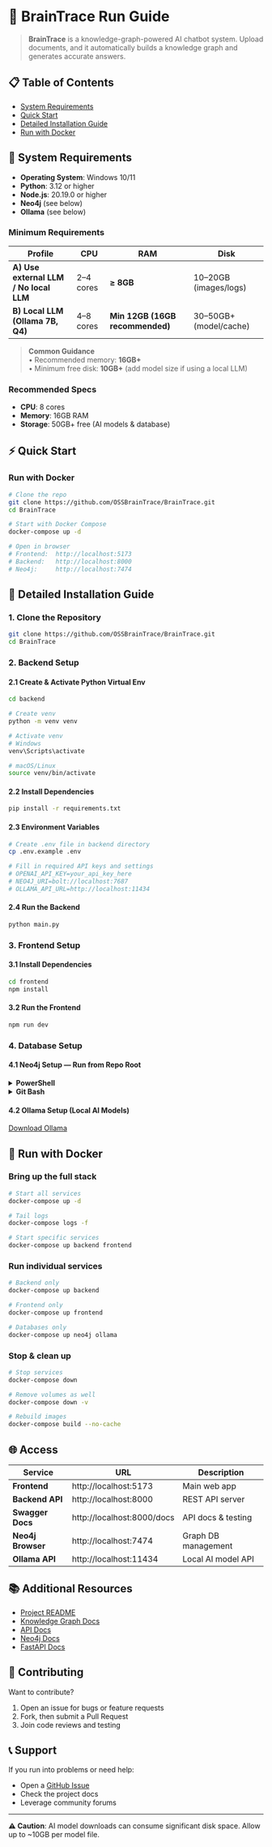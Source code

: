 # 🚀 BrainTrace Run Guide

> **BrainTrace** is a knowledge-graph-powered AI chatbot system. Upload documents, and it automatically builds a knowledge graph and generates accurate answers.

## 📋 Table of Contents

- [System Requirements](#-system-requirements)
- [Quick Start](#-quick-start)
- [Detailed Installation Guide](#-detailed-installation-guide)
- [Run with Docker](#-run-with-docker)

## 🔧 System Requirements

- **Operating System**: Windows 10/11
- **Python**: 3.12 or higher
- **Node.js**: 20.19.0 or higher
- **Neo4j** (see below)
- **Ollama** (see below)

### Minimum Requirements

| Profile | CPU | RAM | Disk |
|---|---|---|---|
| **A) Use external LLM / No local LLM** | 2–4 cores | **≥ 8GB** | 10–20GB (images/logs) |
| **B) Local LLM (Ollama 7B, Q4)** | 4–8 cores | **Min 12GB (16GB recommended)** | 30–50GB+ (model/cache) |

> **Common Guidance**  
> • Recommended memory: **16GB+**  
> • Minimum free disk: **10GB+** (add model size if using a local LLM)


### Recommended Specs
- **CPU**: 8 cores
- **Memory**: 16GB RAM
- **Storage**: 50GB+ free (AI models & database)

## ⚡ Quick Start

### Run with Docker

```bash
# Clone the repo
git clone https://github.com/OSSBrainTrace/BrainTrace.git
cd BrainTrace

# Start with Docker Compose
docker-compose up -d

# Open in browser
# Frontend:  http://localhost:5173
# Backend:   http://localhost:8000
# Neo4j:     http://localhost:7474
```

## 📖 Detailed Installation Guide

### 1. Clone the Repository

```bash
git clone https://github.com/OSSBrainTrace/BrainTrace.git
cd BrainTrace
```

### 2. Backend Setup

#### 2.1 Create & Activate Python Virtual Env

```bash
cd backend

# Create venv
python -m venv venv

# Activate venv
# Windows
venv\Scripts\activate

# macOS/Linux
source venv/bin/activate
```

#### 2.2 Install Dependencies

```bash
pip install -r requirements.txt
```

#### 2.3 Environment Variables

```bash
# Create .env file in backend directory
cp .env.example .env

# Fill in required API keys and settings
# OPENAI_API_KEY=your_api_key_here
# NEO4J_URI=bolt://localhost:7687
# OLLAMA_API_URL=http://localhost:11434
```

#### 2.4 Run the Backend

```bash
python main.py
```

### 3. Frontend Setup

#### 3.1 Install Dependencies

```bash
cd frontend
npm install
```

#### 3.2 Run the Frontend

```bash
npm run dev
```

### 4. Database Setup

#### 4.1 Neo4j Setup — Run from Repo Root

<details>
  <summary><b>PowerShell</b></summary>

```powershell
# Run from REPO ROOT (PowerShell)
$ErrorActionPreference = 'Stop'

# 0) Version/paths
$VER      = '2025.07.1'
$ZIP_NAME = "neo4j-community-$VER-windows.zip"
$ZIP_URL  = "https://neo4j.com/artifact.php?name=$ZIP_NAME"

$ROOT    = (Get-Location).Path
$STAGE   = Join-Path $ROOT "neo4j"       # staging
$BACKEND = Join-Path $ROOT "backend"
$TARGET  = Join-Path $BACKEND "neo4j"    # final destination: backend/neo4j

# 1) Prepare stage
if (Test-Path $STAGE) { Remove-Item $STAGE -Recurse -Force }
New-Item -ItemType Directory -Path $STAGE | Out-Null
if (-not (Test-Path $BACKEND)) { New-Item -ItemType Directory -Path $BACKEND | Out-Null }

# 2) Download ZIP → save to stage
$ZIPPATH = Join-Path $STAGE $ZIP_NAME
Invoke-WebRequest -Uri $ZIP_URL -OutFile $ZIPPATH

# (Optional) Integrity check - SHA256
# Get-FileHash $ZIPPATH -Algorithm SHA256 | Format-List

# 3) Extract to stage
Expand-Archive -Path $ZIPPATH -DestinationPath $STAGE -Force

# 4) Rename extracted "neo4j-community-*" to 'neo4j'
$extracted = Get-ChildItem -Path $STAGE -Directory |
  Where-Object { $_.Name -like "neo4j-community-*" } | Select-Object -First 1
if (-not $extracted) { throw "Neo4j folder not found under $STAGE" }

$prepared = Join-Path $STAGE "neo4j"
if (Test-Path $prepared) { Remove-Item $prepared -Recurse -Force }
Rename-Item -Path $extracted.FullName -NewName "neo4j"

# 5) In neo4j.conf, uncomment '#dbms.security.auth_enabled=false'
$CONF = Join-Path $prepared "conf\neo4j.conf"
if (-not (Test-Path $CONF)) { throw "neo4j.conf not found: $CONF" }

$content = Get-Content $CONF
$changed = $false

# a) If the exact commented line exists, just remove the comment
$new = $content -replace '^\s*#\s*(dbms\.security\.auth_enabled\s*=\s*false)\s*$', '$1'
if ($new -ne $content) { $changed = $true; $content = $new }

# b) If the key doesn't exist at all, append a new line (dev convenience)
if (-not ($content -match '^\s*dbms\.security\.auth_enabled\s*=')) {
  $content += 'dbms.security.auth_enabled=false'
  $changed = $true
}

if ($changed) { $content | Set-Content $CONF -Encoding UTF8 }

# 6) Move stage/neo4j -> backend/neo4j
if (Test-Path $TARGET) { Remove-Item $TARGET -Recurse -Force }
Move-Item -LiteralPath $prepared -Destination $TARGET -Force

# (Optional) clean stage
Remove-Item $STAGE -Recurse -Force

Write-Host "✔ Prepared and moved to: $TARGET"
Write-Host "✔ Edited: $CONF"
```
</details>

<details>
   <summary><b>Git Bash</b></summary>

```bash
set -euo pipefail

VER=2025.07.1
ZIP_NAME="neo4j-community-$VER-windows.zip"
ZIP_URL="https://neo4j.com/artifact.php?name=$ZIP_NAME"

ROOT="$PWD"
STAGE="$ROOT/neo4j"          # stage: prepare folder structure first
BACKEND="$ROOT/backend"
TARGET="$BACKEND/neo4j"

rm -rf "$STAGE"
mkdir -p "$STAGE" "$BACKEND"

# 1) Download (follow redirects)
curl -L -o "$STAGE/$ZIP_NAME" "$ZIP_URL"

# 2) Extract
if command -v unzip >/dev/null 2>&1; then
  unzip -q "$STAGE/$ZIP_NAME" -d "$STAGE"
else
  tar -xf "$STAGE/$ZIP_NAME" -C "$STAGE"
fi

# 3) Normalize extracted folder to 'neo4j'
extracted="$(find "$STAGE" -maxdepth 1 -type d -name 'neo4j-community-*' | head -n1)"
[ -n "$extracted" ] || { echo "Neo4j folder not found under $STAGE"; exit 1; }
rm -rf "$STAGE/neo4j"
mv "$extracted" "$STAGE/neo4j"

# 4) Uncomment or add neo4j.conf flag
CONF="$STAGE/neo4j/conf/neo4j.conf"
if grep -Eq '^\s*#\s*dbms\.security\.auth_enabled\s*=\s*false\s*$' "$CONF"; then
  sed -i -E 's/^\s*#\s*(dbms\.security\.auth_enabled\s*=\s*false)\s*$//' "$CONF"
elif ! grep -Eq '^\s*dbms\.security\.auth_enabled\s*=' "$CONF"; then
  printf '
%s
' 'dbms.security.auth_enabled=false' >> "$CONF"
fi

# 5) Move stage/neo4j -> backend/neo4j
rm -rf "$TARGET"
mv "$STAGE/neo4j" "$TARGET"
rm -rf "$STAGE"

echo "✔ Prepared and moved to: $TARGET"
echo "✔ Edited: $CONF"
```
</details>

#### 4.2 Ollama Setup (Local AI Models)

<a href="https://ollama.com/download" rel="noopener noreferrer">Download Ollama</a>

## 🐳 Run with Docker

### Bring up the full stack

```bash
# Start all services
docker-compose up -d

# Tail logs
docker-compose logs -f

# Start specific services
docker-compose up backend frontend
```

### Run individual services

```bash
# Backend only
docker-compose up backend

# Frontend only
docker-compose up frontend

# Databases only
docker-compose up neo4j ollama
```

### Stop & clean up

```bash
# Stop services
docker-compose down

# Remove volumes as well
docker-compose down -v

# Rebuild images
docker-compose build --no-cache
```

## 🌐 Access

| Service            | URL                         | Description                 |
|--------------------|-----------------------------|-----------------------------|
| **Frontend**       | http://localhost:5173       | Main web app                |
| **Backend API**    | http://localhost:8000       | REST API server             |
| **Swagger Docs**   | http://localhost:8000/docs  | API docs & testing          |
| **Neo4j Browser**  | http://localhost:7474       | Graph DB management         |
| **Ollama API**     | http://localhost:11434      | Local AI model API          |

## 📚 Additional Resources

- [Project README](./README.md)
- [Knowledge Graph Docs](./KNOWLEDGE_GRAPH.md)
- [API Docs](http://localhost:8000/docs)
- [Neo4j Docs](https://neo4j.com/docs/)
- [FastAPI Docs](https://fastapi.tiangolo.com/)

## 🤝 Contributing

Want to contribute?

1. Open an issue for bugs or feature requests
2. Fork, then submit a Pull Request
3. Join code reviews and testing

## 📞 Support

If you run into problems or need help:

- Open a [GitHub Issue](https://github.com/OSSBrainTrace/BrainTrace/issues)
- Check the project docs
- Leverage community forums

---

**⚠️ Caution**: AI model downloads can consume significant disk space. Allow up to ~10GB per model file.
